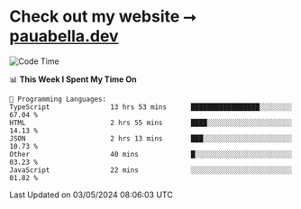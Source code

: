 # Check out my website ⭢ [pauabella.dev](https://pauabella.dev)

<!--START_SECTION:waka-->
![Code Time](http://img.shields.io/badge/Code%20Time-3%2C285%20hrs%2021%20mins-blue)

📊 **This Week I Spent My Time On** 

```text
💬 Programming Languages: 
TypeScript               13 hrs 53 mins      █████████████████░░░░░░░░   67.04 % 
HTML                     2 hrs 55 mins       ████░░░░░░░░░░░░░░░░░░░░░   14.13 % 
JSON                     2 hrs 13 mins       ███░░░░░░░░░░░░░░░░░░░░░░   10.73 % 
Other                    40 mins             █░░░░░░░░░░░░░░░░░░░░░░░░   03.23 % 
JavaScript               22 mins             ░░░░░░░░░░░░░░░░░░░░░░░░░   01.82 % 
```


 Last Updated on 03/05/2024 08:06:03 UTC
<!--END_SECTION:waka-->
